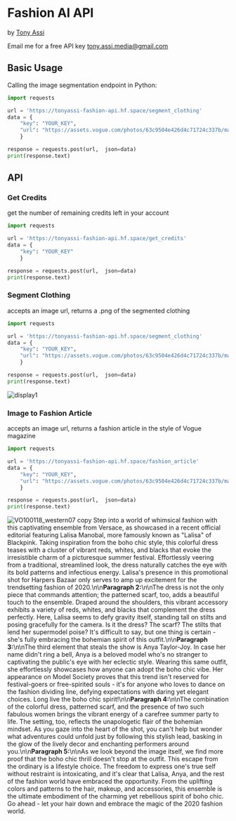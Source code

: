 # Fashion AI API
by [Tony Assi](https://www.tonyassi.com/)

Email me for a free API key <tony.assi.media@gmail.com>

## Basic Usage
Calling the image segmentation endpoint in Python:
```python
import requests

url = 'https://tonyassi-fashion-api.hf.space/segment_clothing'
data = {
    "key": "YOUR_KEY",
    "url": "https://assets.vogue.com/photos/63c9504e426d4c71724c337b/master/w_1280%2Cc_limit/00001-rains-fall-2023-menswear-credit-filippo-fior-brand.jpg"
    }

response = requests.post(url,  json=data)
print(response.text)
```
## API
### Get Credits
get the number of remaining credits left in your account
```python
import requests

url = 'https://tonyassi-fashion-api.hf.space/get_credits'
data = {
    "key": "YOUR_KEY"
    }

response = requests.post(url,  json=data)
print(response.text)
```
### Segment Clothing
accepts an image url, returns a .png of the segmented clothing
```python
import requests

url = 'https://tonyassi-fashion-api.hf.space/segment_clothing'
data = {
    "key": "YOUR_KEY",
    "url": "https://assets.vogue.com/photos/63c9504e426d4c71724c337b/master/w_1280%2Cc_limit/00001-rains-fall-2023-menswear-credit-filippo-fior-brand.jpg"
    }

response = requests.post(url,  json=data)
print(response.text)
```
![display1](https://github.com/TonyAssi/fashion-ai-api/assets/42156881/a07b59f0-02ab-492d-8e89-52fe2bf22d1e)

### Image to Fashion Article
accepts an image url, returns a fashion article in the style of Vogue magazine
```python
import requests

url = 'https://tonyassi-fashion-api.hf.space/fashion_article'
data = {
    "key": "YOUR_KEY",
    "url": "https://assets.vogue.com/photos/63c9504e426d4c71724c337b/master/w_1280%2Cc_limit/00001-rains-fall-2023-menswear-credit-filippo-fior-brand.jpg"
    }

response = requests.post(url,  json=data)
print(response.text)
```
![VO100118_western07 copy](https://github.com/TonyAssi/fashion-ai-api/assets/42156881/7cb8ab48-3979-41c3-9297-6b860abc4ee4) Step into a world of whimsical fashion with this captivating ensemble from Versace, as showcased in a recent official editorial featuring Lalisa Manobal, more famously known as \"Lalisa\" of Blackpink. Taking inspiration from the boho chic style, this colorful dress teases with a cluster of vibrant reds, whites, and blacks that evoke the irresistible charm of a picturesque summer festival. Effortlessly veering from a traditional, streamlined look, the dress naturally catches the eye with its bold patterns and infectious energy. Lalisa's presence in this promotional shot for Harpers Bazaar only serves to amp up excitement for the trendsetting fashion of 2020.\n\n**Paragraph 2:**\n\nThe dress is not the only piece that commands attention; the patterned scarf, too, adds a beautiful touch to the ensemble. Draped around the shoulders, this vibrant accessory exhibits a variety of reds, whites, and blacks that complement the dress perfectly. Here, Lalisa seems to defy gravity itself, standing tall on stilts and posing gracefully for the camera. Is it the dress? The scarf? The stilts that lend her supermodel poise? It's difficult to say, but one thing is certain - she's fully embracing the bohemian spirit of this outfit.\n\n**Paragraph 3:**\n\nThe third element that steals the show is Anya Taylor-Joy. In case her name didn't ring a bell, Anya is a beloved model who's no stranger to captivating the public's eye with her eclectic style. Wearing this same outfit, she effortlessly showcases how anyone can adopt the boho chic vibe. Her appearance on Model Society proves that this trend isn't reserved for festival-goers or free-spirited souls - it's for anyone who loves to dance on the fashion dividing line, defying expectations with daring yet elegant choices. Long live the boho chic spirit!\n\n**Paragraph 4:**\n\nThe combination of the colorful dress, patterned scarf, and the presence of two such fabulous women brings the vibrant energy of a carefree summer party to life. The setting, too, reflects the unapologetic flair of the bohemian mindset. As you gaze into the heart of the shot, you can't help but wonder what adventures could unfold just by following this stylish lead, basking in the glow of the lively decor and enchanting performers around you.\n\n**Paragraph 5:**\n\nAs we look beyond the image itself, we find more proof that the boho chic thrill doesn't stop at the outfit. This escape from the ordinary is a lifestyle choice. The freedom to express one's true self without restraint is intoxicating, and it's clear that Lalisa, Anya, and the rest of the fashion world have embraced the opportunity. From the uplifting colors and patterns to the hair, makeup, and accessories, this ensemble is the ultimate embodiment of the charming yet rebellious spirit of boho chic. Go ahead - let your hair down and embrace the magic of the 2020 fashion world.
